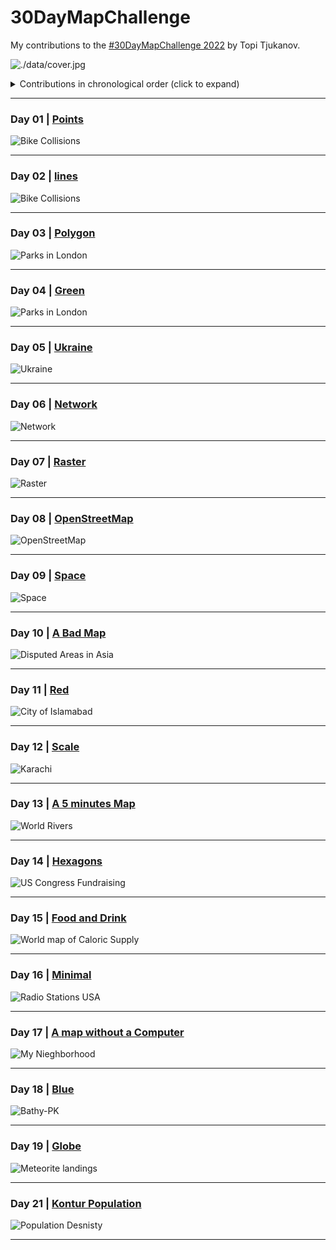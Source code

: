 # 30DayMapChallenge

My contributions to the [#30DayMapChallenge 2022](https://twitter.com/tjukanov/status/1576650170535936001?s=20&t=YH8ZcCe1Mf5W2E-hugYRXg)  by Topi Tjukanov.

![./data/cover.jpg](https://github.com/imagineazhar/30DayMapChallenge2022/blob/main/data/cover.jpg)

<details>
  <summary>Contributions in chronological order (click to expand)</summary>

<!-- toc -->

**Maps**

* Day 01: [Points](contributions/Day01_Points)
* Day 02: [Lines](contributions/02-Lines)
* Day 03: [Polygons](contributions/03-polygons)
* Day 04: [Green](contributions/04-Green)
* Day 05: [Ukraine](https://public.tableau.com/app/profile/m.azhar/viz/UkrainePorts30DayMapChallenge/ports)
* Day 06: [Network](contributions/06-Network)
* Day 07: [Raster](contributions/07-Raster)
* Day 08: [OpenStreetMap](contributions/08-OpenStreetMap)
* Day 09: [Raster](contributions/09-space)
* Day 10: [A Bad Map](contributions/10-A_Bad_Map)
* Day 11: [Colour Friday: Red](contributions/11-Red)
* Day 12: [Scale](https://tabsoft.co/3O4CZK8)
* Day 13: [A 5 Minutes Map](contributions/13-%20A%205%20Minutes%20Map)
* Day 14: [Hexagons](https://tabsoft.co/3hDCQRy)
* Day 15: [Food and Drink](https://tabsoft.co/3O6H402)
* Day 16: [Minimal](https://tabsoft.co/3UD4UTI)
* Day 17: [A map without a Computer](contributions/17-a-map-without-computer)
* Day 18: [Colour Friday: Blue](contributions/18-blue)
* Day 19: [Globe](contributions/19-Globe)
* Day 21: [Kontur Population](contributions/21-Kontur_Population)

</details>

***

### Day 01 | [Points](https://public.tableau.com/app/profile/m.azhar/viz/BikeCollisionsinLondon30DaysMapChallengePoints/Day_01Points)

![Bike Collisions](contributions/01-Points/01-points.png)

***

### Day 02 | [lines](contributions/02-Lines/)

![Bike Collisions](contributions/02-Lines/02-lines.png)

***

### Day 03 | [Polygon](contributions/03-polygons)

![Parks in London](contributions/03-polygons/02-polygons.png)

***

### Day 04 | [Green](contributions/04-Green)

![Parks in London](contributions/04-Green/04-green.png)

***

### Day 05 | [Ukraine](https://public.tableau.com/app/profile/m.azhar/viz/UkrainePorts30DayMapChallenge/ports)

![Ukraine](contributions/05-Ukraine/ports.png)

***

### Day 06 | [Network](contributions/06-Network/)

![Network](contributions/06-Network/06-network.png)

***

### Day 07 | [Raster](contributions/07-Raster)

![Raster](contributions/07-Raster/raster.png)

***

### Day 08 | [OpenStreetMap](contributions/08-OpenStreetMap)

![OpenStreetMap](contributions/08-OpenStreetMap/08-osm.png)

***

### Day 09 | [Space](contributions/09-space)

![Space](contributions/09-space/09-space.png)

***

### Day 10 | [A Bad Map](https://tabsoft.co/3UoHMIl)

![Disputed Areas in Asia](contributions/10-A_Bad_Map/Disputed%20Areas%20Asia.png)

***

### Day 11 | [Red](contributions/11-Red)

![City of Islamabad](contributions/11-Red/11-red.png)

***

### Day 12 | [Scale](https://tabsoft.co/3O4CZK8)

![Karachi](contributions/12-Scale/12-Scale.png)

***

### Day 13 | [A 5 minutes Map](contributions/13-%20A%205%20Minutes%20Map)

![World Rivers](contributions/13-%20A%205%20Minutes%20Map/world.png)

***

### Day 14 | [Hexagons](https://tabsoft.co/3hDCQRy)

![US Congress Fundraising](contributions/14-Hexagons/14-US_congress_hexagons.png)

***

### Day 15 | [Food and Drink](https://tabsoft.co/3O6H402)

![World map of Caloric Supply](contributions/15-Food/15-world-map-calories.png)

***

### Day 16 | [Minimal](https://tabsoft.co/3UD4UTI)

![Radio Stations USA](contributions/16-Minimal/16-radio-minimal.png)

***

### Day 17 | [A map without a Computer](contributions/17-a-map-without-computer)

![My Nieghborhood](contributions/17-a-map-without-computer/17-No-computer.png)

***

### Day 18 | [Blue](contributions/18-blue)

![Bathy-PK](contributions/18-blue/18-bathmetry.png)

***

### Day 19 | [Globe](contributions/19-Globe)

![Meteorite landings](contributions/19-Globe/19-globe-meteorite.png)

***

### Day 21 | [Kontur Population](contributions/21-Kontur_Population)

![Population Desnisty](contributions/21-Kontur_Population/21-population.png)

***
